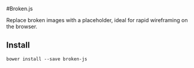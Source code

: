 #Broken.js

Replace broken images with a placeholder, ideal for rapid wireframing on the browser.

## Install
```bower install --save broken-js```